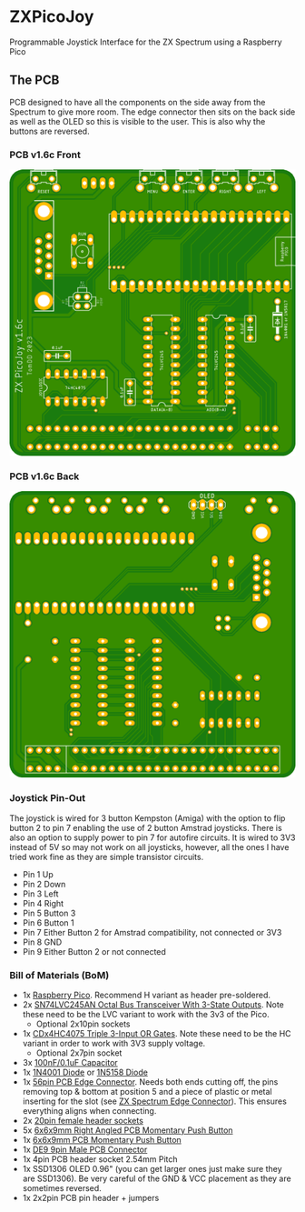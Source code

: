 # ZXPicoJoy
Programmable Joystick Interface for the ZX Spectrum using a Raspberry Pico

## The PCB
PCB designed to have all the components on the side away from the Spectrum to give more room. The edge connector then sits on the back side as well as the OLED so this is visible to the user. This is also why the buttons are reversed. 
### PCB v1.6c Front
![image](.//images/zxpiocojoy_v1.6c.png "PCB Front")
### PCB v1.6c Back
![image](.//images/zxpiocojoy_v1.6c_back.png "PCB Back")

### Joystick Pin-Out

The joystick is wired for 3 button Kempston (Amiga) with the option to flip button 2 to pin 7 enabling the use of 2 button Amstrad joysticks. There is also an option to supply power to pin 7 for autofire circuits. It is wired to 3V3 instead of 5V so may not work on all joysticks, however, all the ones I have tried work fine as they are simple transistor circuits.

- Pin 1    Up
- Pin 2    Down
- Pin 3    Left
- Pin 4    Right
- Pin 5    Button 3
- Pin 6    Button 1
- Pin 7    Either Button 2 for Amstrad compatibility, not connected or 3V3
- Pin 8    GND
- Pin 9    Either Button 2 or not connected

### Bill of Materials (BoM)
- 1x [Raspberry Pico](https://shop.pimoroni.com/products/raspberry-pi-pico?variant=40059364311123). Recommend H variant as header pre-soldered.
- 2x [SN74LVC245AN Octal Bus Transceiver With 3-State Outputs](https://www.mouser.co.uk/ProductDetail/595-SN74LVC245AN). Note these need to be the LVC variant to work with the 3v3 of the Pico.
  - Optional 2x10pin sockets
- 1x [CDx4HC4075 Triple 3-Input OR Gates](https://www.mouser.co.uk/ProductDetail/595-CD74HC4075EE4). Note these need to be the HC variant in order to work with 3V3 supply voltage.
  - Optional 2x7pin socket
- 3x [100nF/0.1uF Capacitor](https://www.mouser.co.uk/ProductDetail/Vishay-BC-Components/K104K15X7RF5TH5?qs=CuWZN%2F5Vbiofhf%252BuZNGw%2Fg%3D%3D) 
- 1x [1N4001 Diode](https://www.mouser.co.uk/ProductDetail/Rectron/1N4001-B?qs=%252BtLcN0raKGUACwkD5chVvg%3D%3D) or [1N5158 Diode](https://www.mouser.co.uk/ProductDetail/STMicroelectronics/1N5817?qs=JV7lzlMm3yKNnxZdh%252BSMnw%3D%3D)
- 1x [56pin PCB Edge Connector](https://www.ebay.co.uk/sch/i.html?_from=R40&_trksid=p2047675.m570.l1313&_nkw=zx+spectrum+edge+connector&_sacat=0). Needs both ends cutting off, the pins removing top & bottom at position 5 and a piece of plastic or metal inserting for the slot (see [ZX Spectrum Edge Connector](https://i0.wp.com/projectspeccy.com/documents/ZXSpectrum_Edge_Connector_Diagram_48K.jpg)). This ensures everything aligns when connecting.
- 2x [20pin female header sockets](https://www.ebay.co.uk/sch/i.html?_from=R40&_trksid=p2380057.m570.l1313&_nkw=20pin+female+header+socket&_sacat=0)
- 5x [6x6x9mm Right Angled PCB Momentary Push Button](https://www.ebay.co.uk/sch/i.html?_from=R40&_trksid=p2380057.m570.l1313&_nkw=6x6x9mm+Right+Angled+PCB+Momentary+Push+Button&_sacat=0)
- 1x [6x6x9mm PCB Momentary Push Button](https://www.ebay.co.uk/sch/i.html?_from=R40&_trksid=p2334524.m570.l1313&_nkw=6x6x9mm+PCB+Momentary+Push+Button&_sacat=0&LH_TitleDesc=0&_osacat=0&_odkw=6+x+6+x9mm+right+angled+pcb+momentary+push+button)
- 1x [DE9 9pin Male PCB Connector](https://www.ebay.co.uk/sch/i.html?_from=R40&_trksid=p2334524.m570.l1313&_nkw=db9+9pin+pcb+male+connector&_sacat=0&LH_TitleDesc=0&_osacat=0&_odkw=db9+9pin+pcb+male+connector)
- 1x 4pin PCB header socket 2.54mm Pitch
- 1x SSD1306 OLED 0.96" (you can get larger ones just make sure they are SSD1306). Be very careful of the GND & VCC placement as they are sometimes reversed.
- 1x 2x2pin PCB pin header + jumpers

